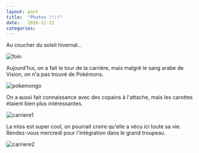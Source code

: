 ```yaml
---  
layout: post  
title:  "Photos !!!!"  
date:   2016-11-21
categories: 
---
```


Au coucher du soleil hivernal...

![foin]({{site.url}}/img/foin.jpg)

Aujourd'hui, on a fait le tour de la carrière, mais malgré le sang arabe de Vision, on n'a pas trouvé de Pokémons.

![pokemongo]({{site.url}}/img/pokemongo.jpg)

On a aussi fait connaissance avec des copains à l'attache, mais les carottes étaient bien plus intéressantes.

![carriere1]({{site.url}}/img/carriere1.jpg)

La miss est super cool, on pourrait croire qu'elle a vécu ici toute sa vie. Rendez-vous mercredi pour l'intégration dans le grand troupeau.

![carriere2]({{site.url}}/img/carriere2.jpg)
